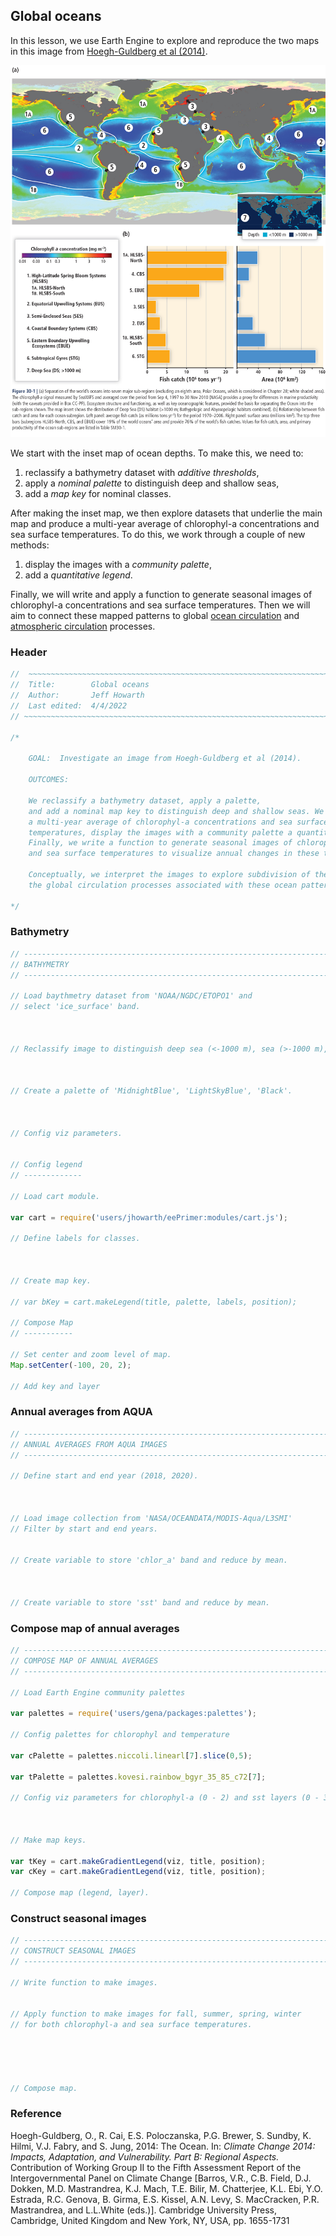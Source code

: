 ## Global oceans  

In this lesson, we use Earth Engine to explore and reproduce the two maps in this image from [Hoegh-Guldberg et al (2014)](https://www.ipcc.ch/site/assets/uploads/2018/02/WGIIAR5-Chap30_FINAL.pdf).    

![Global oceans](images/global_oceans.jpg)  

We start with the inset map of ocean depths. To make this, we need to:  

1. reclassify a bathymetry dataset with _additive thresholds_,
2. apply a _nominal palette_ to distinguish deep and shallow seas,  
3. add a _map key_ for nominal classes.    

After making the inset map, we then explore datasets that underlie the main map and produce a multi-year average of chlorophyl-a concentrations and sea surface temperatures. To do this, we work through a couple of new methods:  

1. display the images with a _community palette_,
2. add a _quantitative legend_.  

Finally, we will write and apply a function to generate seasonal images of chlorophyl-a concentrations and sea surface temperatures. Then we will aim to connect these mapped patterns to global [ocean circulation](https://ugc.berkeley.edu/background-content/ocean-circulation/) and [atmospheric circulation](https://ugc.berkeley.edu/background-content/atmospheric-circulation/) processes.  

### Header  

```js
//  ~~~~~~~~~~~~~~~~~~~~~~~~~~~~~~~~~~~~~~~~~~~~~~~~~~~~~~~~~~~~~~~~~~~~~~~
//  Title:        Global oceans  
//  Author:       Jeff Howarth
//  Last edited:  4/4/2022   
// ~~~~~~~~~~~~~~~~~~~~~~~~~~~~~~~~~~~~~~~~~~~~~~~~~~~~~~~~~~~~~~~~~~~~~~~

/*  

    GOAL:  Investigate an image from Hoegh-Guldberg et al (2014).

    OUTCOMES:

    We reclassify a bathymetry dataset, apply a palette,
    and add a nominal map key to distinguish deep and shallow seas. We then generate
    a multi-year average of chlorophyl-a concentrations and sea surface
    temperatures, display the images with a community palette a quantitative legend.
    Finally, we write a function to generate seasonal images of chlorophyl-a concentrations
    and sea surface temperatures to visualize annual changes in these two patterns.  

    Conceptually, we interpret the images to explore subdivision of the global oceans and
    the global circulation processes associated with these ocean patterns.

*/
```

### Bathymetry  

```js
// ------------------------------------------------------------------------
// BATHYMETRY  
// ------------------------------------------------------------------------

// Load baythmetry dataset from 'NOAA/NGDC/ETOPO1' and
// select 'ice_surface' band.



// Reclassify image to distinguish deep sea (<-1000 m), sea (>-1000 m), and land (>0 m)



// Create a palette of 'MidnightBlue', 'LightSkyBlue', 'Black'.



// Config viz parameters.   


// Config legend
// -------------

// Load cart module.

var cart = require('users/jhowarth/eePrimer:modules/cart.js');

// Define labels for classes.



// Create map key.

// var bKey = cart.makeLegend(title, palette, labels, position);

// Compose Map
// -----------

// Set center and zoom level of map.
Map.setCenter(-100, 20, 2);

// Add key and layer


```  

### Annual averages from AQUA  

```js
// ------------------------------------------------------------------------
// ANNUAL AVERAGES FROM AQUA IMAGES   
// ------------------------------------------------------------------------

// Define start and end year (2018, 2020).



// Load image collection from 'NASA/OCEANDATA/MODIS-Aqua/L3SMI'
// Filter by start and end years.


// Create variable to store 'chlor_a' band and reduce by mean.



// Create variable to store 'sst' band and reduce by mean.


```

### Compose map of annual averages  

```js
// ------------------------------------------------------------------------
// COMPOSE MAP OF ANNUAL AVERAGES  
// ------------------------------------------------------------------------

// Load Earth Engine community palettes

var palettes = require('users/gena/packages:palettes');

// Config palettes for chlorophyl and temperature

var cPalette = palettes.niccoli.linearl[7].slice(0,5);

var tPalette = palettes.kovesi.rainbow_bgyr_35_85_c72[7];

// Config viz parameters for chlorophyl-a (0 - 2) and sst layers (0 - 35).



// Make map keys.  

var tKey = cart.makeGradientLegend(viz, title, position);
var cKey = cart.makeGradientLegend(viz, title, position);

// Compose map (legend, layer).


```

### Construct seasonal images  

```js
// ------------------------------------------------------------------------
// CONSTRUCT SEASONAL IMAGES
// ------------------------------------------------------------------------

// Write function to make images.


// Apply function to make images for fall, summer, spring, winter  
// for both chlorophyl-a and sea surface temperatures.      





// Compose map.  


```

### Reference

Hoegh-Guldberg, O., R. Cai, E.S. Poloczanska, P.G. Brewer, S. Sundby, K. Hilmi, V.J. Fabry, and S. Jung, 2014: The Ocean. In: _Climate Change 2014: Impacts, Adaptation, and Vulnerability. Part B: Regional Aspects._ Contribution
of Working Group II to the Fifth Assessment Report of the Intergovernmental Panel on Climate Change [Barros, V.R., C.B. Field, D.J. Dokken, M.D. Mastrandrea, K.J. Mach, T.E. Bilir, M. Chatterjee, K.L. Ebi, Y.O. Estrada,
R.C. Genova, B. Girma, E.S. Kissel, A.N. Levy, S. MacCracken, P.R. Mastrandrea, and L.L.White (eds.)]. Cambridge University Press, Cambridge, United Kingdom and New York, NY, USA, pp. 1655-1731
